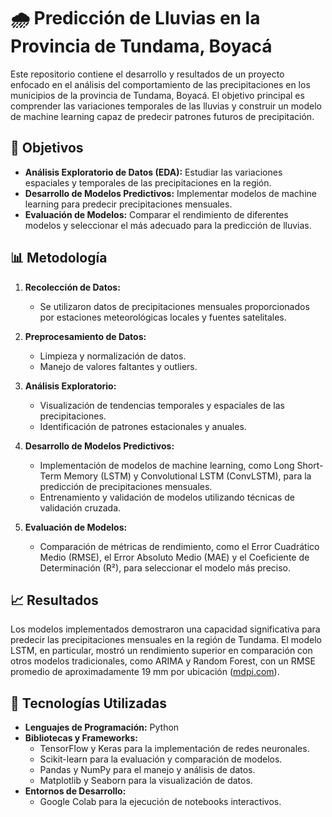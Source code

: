 # 🌧️ Predicción de Lluvias en la Provincia de Tundama, Boyacá

Este repositorio contiene el desarrollo y resultados de un proyecto enfocado en el análisis del comportamiento de las precipitaciones en los municipios de la provincia de Tundama, Boyacá. El objetivo principal es comprender las variaciones temporales de las lluvias y construir un modelo de machine learning capaz de predecir patrones futuros de precipitación.

## 🎯 Objetivos

- **Análisis Exploratorio de Datos (EDA):** Estudiar las variaciones espaciales y temporales de las precipitaciones en la región.
- **Desarrollo de Modelos Predictivos:** Implementar modelos de machine learning para predecir precipitaciones mensuales.
- **Evaluación de Modelos:** Comparar el rendimiento de diferentes modelos y seleccionar el más adecuado para la predicción de lluvias.

## 📊 Metodología

1. **Recolección de Datos:**
   - Se utilizaron datos de precipitaciones mensuales proporcionados por estaciones meteorológicas locales y fuentes satelitales.

2. **Preprocesamiento de Datos:**
   - Limpieza y normalización de datos.
   - Manejo de valores faltantes y outliers.

3. **Análisis Exploratorio:**
   - Visualización de tendencias temporales y espaciales de las precipitaciones.
   - Identificación de patrones estacionales y anuales.

4. **Desarrollo de Modelos Predictivos:**
   - Implementación de modelos de machine learning, como Long Short-Term Memory (LSTM) y Convolutional LSTM (ConvLSTM), para la predicción de precipitaciones mensuales.
   - Entrenamiento y validación de modelos utilizando técnicas de validación cruzada.

5. **Evaluación de Modelos:**
   - Comparación de métricas de rendimiento, como el Error Cuadrático Medio (RMSE), el Error Absoluto Medio (MAE) y el Coeficiente de Determinación (R²), para seleccionar el modelo más preciso.

## 📈 Resultados

Los modelos implementados demostraron una capacidad significativa para predecir las precipitaciones mensuales en la región de Tundama. El modelo LSTM, en particular, mostró un rendimiento superior en comparación con otros modelos tradicionales, como ARIMA y Random Forest, con un RMSE promedio de aproximadamente 19 mm por ubicación ([mdpi.com](https://www.mdpi.com/2306-5338/11/8/127?utm_source=chatgpt.com)).

## 🧠 Tecnologías Utilizadas

- **Lenguajes de Programación:** Python
- **Bibliotecas y Frameworks:**
  - TensorFlow y Keras para la implementación de redes neuronales.
  - Scikit-learn para la evaluación y comparación de modelos.
  - Pandas y NumPy para el manejo y análisis de datos.
  - Matplotlib y Seaborn para la visualización de datos.
- **Entornos de Desarrollo:**
  - Google Colab para la ejecución de notebooks interactivos.
